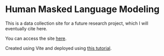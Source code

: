 # Human Masked Language Modeling

This is a data collection site for a future research project, which I will eventually cite here.

You can access the site [here](https://pkseeg.github.io/mlm-app/).

Created using Vite and deployed using [this tutorial](https://medium.com/@aishwaryaparab1/deploying-vite-deploying-vite-app-to-github-pages-166fff40ffd3).